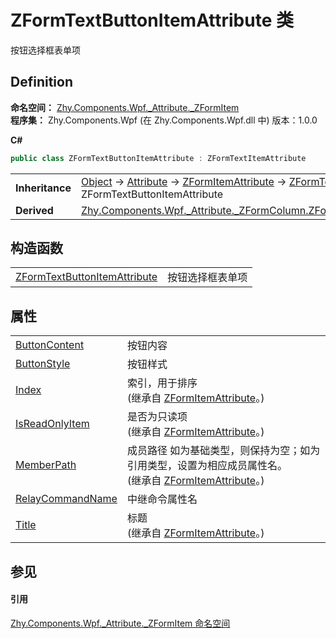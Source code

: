 # ZFormTextButtonItemAttribute 类


按钮选择框表单项



## Definition
**命名空间：** <a href="1704a9e0-6dc3-a365-1137-c6b3c4265dac">Zhy.Components.Wpf._Attribute._ZFormItem</a>  
**程序集：** Zhy.Components.Wpf (在 Zhy.Components.Wpf.dll 中) 版本：1.0.0

**C#**
``` C#
public class ZFormTextButtonItemAttribute : ZFormTextItemAttribute
```

<table><tr><td><strong>Inheritance</strong></td><td><a href="https://learn.microsoft.com/dotnet/api/system.object" target="_blank" rel="noopener noreferrer">Object</a>  →  <a href="https://learn.microsoft.com/dotnet/api/system.attribute" target="_blank" rel="noopener noreferrer">Attribute</a>  →  <a href="16e00374-ec63-2ecd-e4ee-c3b6daf9dd78">ZFormItemAttribute</a>  →  <a href="95e63627-f6f2-c488-70ea-bdfdc4c7a9b8">ZFormTextItemAttribute</a>  →  ZFormTextButtonItemAttribute</td></tr>
<tr><td><strong>Derived</strong></td><td><a href="c1a5d782-6a92-42a4-6d73-df70d32b47c1">Zhy.Components.Wpf._Attribute._ZFormColumn.ZFormTextButtonColumnAttribute</a></td></tr>
</table>



## 构造函数
<table>
<tr>
<td><a href="f9befdb6-aa47-db38-263c-f752dcb5003d">ZFormTextButtonItemAttribute</a></td>
<td>按钮选择框表单项</td></tr>
</table>

## 属性
<table>
<tr>
<td><a href="ac5d345d-454b-be0e-c258-359c880b7952">ButtonContent</a></td>
<td>按钮内容</td></tr>
<tr>
<td><a href="db822556-e1f4-aa40-5a7f-9c98a4db9262">ButtonStyle</a></td>
<td>按钮样式</td></tr>
<tr>
<td><a href="e521cd97-aa4e-ce18-5947-e5877b593919">Index</a></td>
<td>索引，用于排序<br />(继承自 <a href="16e00374-ec63-2ecd-e4ee-c3b6daf9dd78">ZFormItemAttribute</a>。)</td></tr>
<tr>
<td><a href="248ff51a-0a5b-4419-74cf-b964e3060585">IsReadOnlyItem</a></td>
<td>是否为只读项<br />(继承自 <a href="16e00374-ec63-2ecd-e4ee-c3b6daf9dd78">ZFormItemAttribute</a>。)</td></tr>
<tr>
<td><a href="ae3aba1b-2a90-c7d4-f6ba-c34cd61f2117">MemberPath</a></td>
<td>成员路径 如为基础类型，则保持为空；如为引用类型，设置为相应成员属性名。<br />(继承自 <a href="16e00374-ec63-2ecd-e4ee-c3b6daf9dd78">ZFormItemAttribute</a>。)</td></tr>
<tr>
<td><a href="7e59b138-b41f-ea95-fccc-2f0b9193f04e">RelayCommandName</a></td>
<td>中继命令属性名</td></tr>
<tr>
<td><a href="df7a5551-0f4b-fd09-81dc-a19faeeeffb6">Title</a></td>
<td>标题<br />(继承自 <a href="16e00374-ec63-2ecd-e4ee-c3b6daf9dd78">ZFormItemAttribute</a>。)</td></tr>
</table>

## 参见


#### 引用
<a href="1704a9e0-6dc3-a365-1137-c6b3c4265dac">Zhy.Components.Wpf._Attribute._ZFormItem 命名空间</a>  
